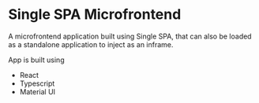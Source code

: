 # Single SPA Microfrontend
A microfrontend application built using Single SPA, that can also be loaded as a standalone application to inject as an inframe.

App is built using
- React
- Typescript
- Material UI

